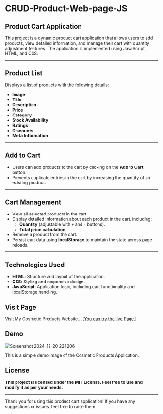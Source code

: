 # CRUD-Product-Web-page-JS

## Product Cart Application

This project is a dynamic product cart application that allows users to add products, view detailed information, and manage their cart with quantity adjustment features. The application is implemented using JavaScript, HTML, and CSS.

---

## Product List

Displays a list of products with the following details:

- **Image**  
- **Title**  
- **Description**  
- **Price**  
- **Category**  
- **Stock Availability**  
- **Ratings**  
- **Discounts**  
- **Meta Information**  

---

## Add to Cart

- Users can add products to the cart by clicking on the **Add to Cart** button.  
- Prevents duplicate entries in the cart by increasing the quantity of an existing product.  

---

## Cart Management

- View all selected products in the cart.  
- Display detailed information about each product in the cart, including:  
  - **Quantity** (adjustable with `+` and `-` buttons).  
  - **Total price calculation**.  
- Remove a product from the cart.  
- Persist cart data using **localStorage** to maintain the state across page reloads.  

---

## Technologies Used

- **HTML**: Structure and layout of the application.  
- **CSS**: Styling and responsive design.  
- **JavaScript**: Application logic, including cart functionality and localStorage handling.

## Visit Page
Visit My Cosmetic Products Website....[[You can try the live Page.](https://cosmetic-product-ff96cc.netlify.app)]

## Demo
![Screenshot 2024-12-20 224206](https://github.com/user-attachments/assets/c43b5a9a-f33c-4a82-b938-776edd73fcbd)


This is a simple demo image of the Cosmetic Products Application.

## License

**This project is licensed under the MIT License. Feel free to use and modify it as per your needs.<hr>**

Thank you for using this product cart application! If you have any suggestions or issues, feel free to raise them.
